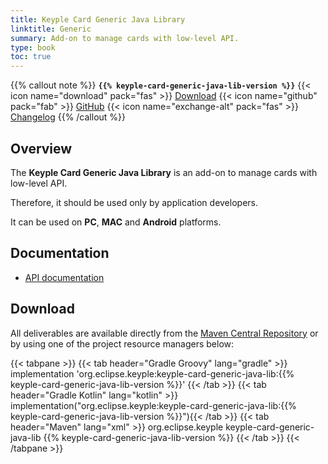 ```yaml
---
title: Keyple Card Generic Java Library
linktitle: Generic
summary: Add-on to manage cards with low-level API.
type: book
toc: true
---
```


{{% callout note %}}
**`{{% keyple-card-generic-java-lib-version %}}`**
<span class="component-metadata">{{< icon name="download" pack="fas" >}} [Download](#download)</span>
<span class="component-metadata">{{< icon name="github" pack="fab" >}} [GitHub](https://github.com/eclipse/keyple-card-generic-java-lib/)</span>
<span class="component-metadata">{{< icon name="exchange-alt" pack="fas" >}} [Changelog](https://github.com/eclipse/keyple-card-generic-java-lib/blob/main/CHANGELOG.md)</span>
{{% /callout %}}

## Overview

The **Keyple Card Generic Java Library** is an add-on to manage cards with low-level API.

Therefore, it should be used only by application developers.

It can be used on **PC**, **MAC** and **Android** platforms.

## Documentation

* [API documentation](https://eclipse.github.io/keyple-card-generic-java-lib)

## Download

All deliverables are available directly from the [Maven Central Repository](https://search.maven.org/search?q=a:keyple-card-generic-java-lib) or by using one of the project resource managers below:

{{< tabpane >}}
{{< tab header="Gradle Groovy" lang="gradle" >}}
implementation 'org.eclipse.keyple:keyple-card-generic-java-lib:{{% keyple-card-generic-java-lib-version %}}'
{{< /tab >}}
{{< tab header="Gradle Kotlin" lang="kotlin" >}}
implementation("org.eclipse.keyple:keyple-card-generic-java-lib:{{% keyple-card-generic-java-lib-version %}}"){{< /tab >}}
{{< tab header="Maven" lang="xml" >}}
<dependency>
  <groupId>org.eclipse.keyple</groupId>
  <artifactId>keyple-card-generic-java-lib</artifactId>
  <version>{{% keyple-card-generic-java-lib-version %}}</version>
</dependency>
{{< /tab >}}
{{< /tabpane >}}